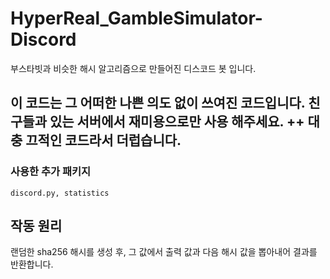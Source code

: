 # HyperReal_GambleSimulator-Discord
부스타빗과 비슷한 해시 알고리즘으로 만들어진 디스코드 봇 입니다.

## 이 코드는 그 어떠한 나쁜 의도 없이 쓰여진 코드입니다. 친구들과 있는 서버에서 재미용으로만 사용 해주세요. ++ 대충 끄적인 코드라서 더럽습니다.

### 사용한 추가 패키지
```discord.py, statistics```

## 작동 원리
랜덤한 sha256 해시를 생성 후, 그 값에서 출력 값과 다음 해시 값을 뽑아내어 결과를 반환합니다.
